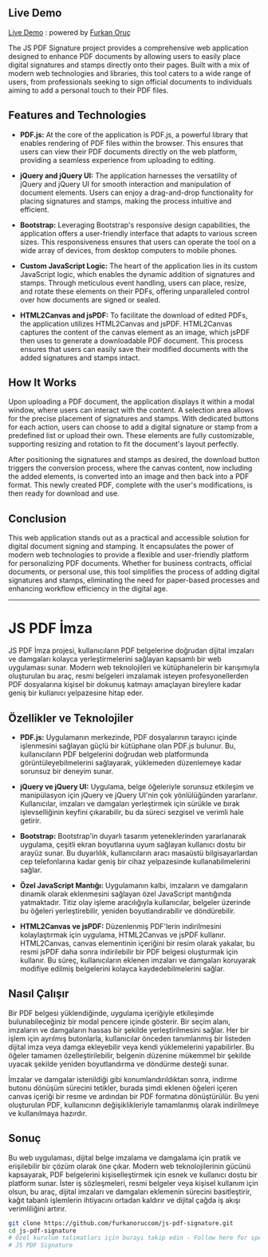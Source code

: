 ## Live Demo

[Live Demo](https://furkanoruccom.github.io/js-pdf-signature/) : powered by [Furkan Oruç](https://furkanoruc.com/)

The JS PDF Signature project provides a comprehensive web application designed to enhance PDF documents by allowing users to easily place digital signatures and stamps directly onto their pages. Built with a mix of modern web technologies and libraries, this tool caters to a wide range of users, from professionals seeking to sign official documents to individuals aiming to add a personal touch to their PDF files.

## Features and Technologies

- **PDF.js:** At the core of the application is PDF.js, a powerful library that enables rendering of PDF files within the browser. This ensures that users can view their PDF documents directly on the web platform, providing a seamless experience from uploading to editing.

- **jQuery and jQuery UI:** The application harnesses the versatility of jQuery and jQuery UI for smooth interaction and manipulation of document elements. Users can enjoy a drag-and-drop functionality for placing signatures and stamps, making the process intuitive and efficient.

- **Bootstrap:** Leveraging Bootstrap's responsive design capabilities, the application offers a user-friendly interface that adapts to various screen sizes. This responsiveness ensures that users can operate the tool on a wide array of devices, from desktop computers to mobile phones.

- **Custom JavaScript Logic:** The heart of the application lies in its custom JavaScript logic, which enables the dynamic addition of signatures and stamps. Through meticulous event handling, users can place, resize, and rotate these elements on their PDFs, offering unparalleled control over how documents are signed or sealed.

- **HTML2Canvas and jsPDF:** To facilitate the download of edited PDFs, the application utilizes HTML2Canvas and jsPDF. HTML2Canvas captures the content of the canvas element as an image, which jsPDF then uses to generate a downloadable PDF document. This process ensures that users can easily save their modified documents with the added signatures and stamps intact.

## How It Works

Upon uploading a PDF document, the application displays it within a modal window, where users can interact with the content. A selection area allows for the precise placement of signatures and stamps. With dedicated buttons for each action, users can choose to add a digital signature or stamp from a predefined list or upload their own. These elements are fully customizable, supporting resizing and rotation to fit the document's layout perfectly.

After positioning the signatures and stamps as desired, the download button triggers the conversion process, where the canvas content, now including the added elements, is converted into an image and then back into a PDF format. This newly created PDF, complete with the user's modifications, is then ready for download and use.

## Conclusion

This web application stands out as a practical and accessible solution for digital document signing and stamping. It encapsulates the power of modern web technologies to provide a flexible and user-friendly platform for personalizing PDF documents. Whether for business contracts, official documents, or personal use, this tool simplifies the process of adding digital signatures and stamps, eliminating the need for paper-based processes and enhancing workflow efficiency in the digital age.


----------------------------------------------------------------------------------------------------------------------


# JS PDF İmza

JS PDF İmza projesi, kullanıcıların PDF belgelerine doğrudan dijital imzaları ve damgaları kolayca yerleştirmelerini sağlayan kapsamlı bir web uygulaması sunar. Modern web teknolojileri ve kütüphanelerin bir karışımıyla oluşturulan bu araç, resmi belgeleri imzalamak isteyen profesyonellerden PDF dosyalarına kişisel bir dokunuş katmayı amaçlayan bireylere kadar geniş bir kullanıcı yelpazesine hitap eder.

## Özellikler ve Teknolojiler

- **PDF.js:** Uygulamanın merkezinde, PDF dosyalarının tarayıcı içinde işlenmesini sağlayan güçlü bir kütüphane olan PDF.js bulunur. Bu, kullanıcıların PDF belgelerini doğrudan web platformunda görüntüleyebilmelerini sağlayarak, yüklemeden düzenlemeye kadar sorunsuz bir deneyim sunar.

- **jQuery ve jQuery UI:** Uygulama, belge öğeleriyle sorunsuz etkileşim ve manipülasyon için jQuery ve jQuery UI'nin çok yönlülüğünden yararlanır. Kullanıcılar, imzaları ve damgaları yerleştirmek için sürükle ve bırak işlevselliğinin keyfini çıkarabilir, bu da süreci sezgisel ve verimli hale getirir.

- **Bootstrap:** Bootstrap'in duyarlı tasarım yeteneklerinden yararlanarak uygulama, çeşitli ekran boyutlarına uyum sağlayan kullanıcı dostu bir arayüz sunar. Bu duyarlılık, kullanıcıların aracı masaüstü bilgisayarlardan cep telefonlarına kadar geniş bir cihaz yelpazesinde kullanabilmelerini sağlar.

- **Özel JavaScript Mantığı:** Uygulamanın kalbi, imzaların ve damgaların dinamik olarak eklenmesini sağlayan özel JavaScript mantığında yatmaktadır. Titiz olay işleme aracılığıyla kullanıcılar, belgeler üzerinde bu öğeleri yerleştirebilir, yeniden boyutlandırabilir ve döndürebilir.

- **HTML2Canvas ve jsPDF:** Düzenlenmiş PDF'lerin indirilmesini kolaylaştırmak için uygulama, HTML2Canvas ve jsPDF kullanır. HTML2Canvas, canvas elementinin içeriğini bir resim olarak yakalar, bu resmi jsPDF daha sonra indirilebilir bir PDF belgesi oluşturmak için kullanır. Bu süreç, kullanıcıların eklenen imzaları ve damgaları koruyarak modifiye edilmiş belgelerini kolayca kaydedebilmelerini sağlar.

## Nasıl Çalışır

Bir PDF belgesi yüklendiğinde, uygulama içeriğiyle etkileşimde bulunabileceğiniz bir modal pencere içinde gösterir. Bir seçim alanı, imzaların ve damgaların hassas bir şekilde yerleştirilmesini sağlar. Her bir işlem için ayrılmış butonlarla, kullanıcılar önceden tanımlanmış bir listeden dijital imza veya damga ekleyebilir veya kendi yüklemelerini yapabilirler. Bu öğeler tamamen özelleştirilebilir, belgenin düzenine mükemmel bir şekilde uyacak şekilde yeniden boyutlandırma ve döndürme desteği sunar.

İmzalar ve damgalar istenildiği gibi konumlandırıldıktan sonra, indirme butonu dönüşüm sürecini tetikler, burada şimdi eklenen öğeleri içeren canvas içeriği bir resme ve ardından bir PDF formatına dönüştürülür. Bu yeni oluşturulan PDF, kullanıcının değişiklikleriyle tamamlanmış olarak indirilmeye ve kullanılmaya hazırdır.

## Sonuç

Bu web uygulaması, dijital belge imzalama ve damgalama için pratik ve erişilebilir bir çözüm olarak öne çıkar. Modern web teknolojilerinin gücünü kapsayarak, PDF belgelerini kişiselleştirmek için esnek ve kullanıcı dostu bir platform sunar. İster iş sözleşmeleri, resmi belgeler veya kişisel kullanım için olsun, bu araç, dijital imzaları ve damgaları eklemenin sürecini basitleştirir, kağıt tabanlı işlemlerin ihtiyacını ortadan kaldırır ve dijital çağda iş akışı verimliliğini artırır.



```bash
git clone https://github.com/furkanoruccom/js-pdf-signature.git
cd js-pdf-signature
# Özel kurulum talimatları için burayı takip edin - Follow here for specific installation instructions
# JS PDF Signature



